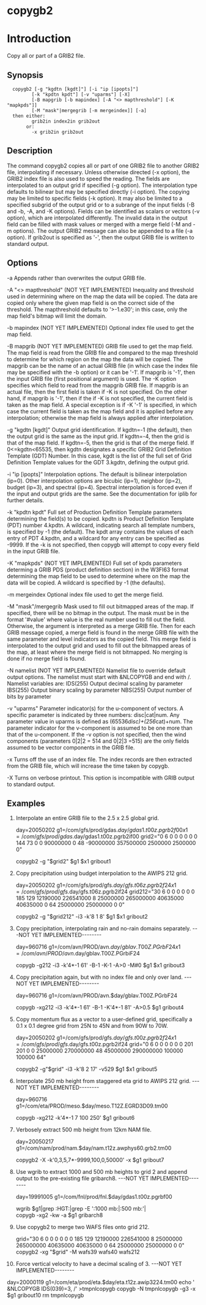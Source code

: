 # copygb2

# Introduction

Copy all or part of a GRIB2 file.


## Synopsis
      copygb2 [-g "kgdtn [kgdt]"] [-i "ip [ipopts]"]
             [-k "kpdtn kpdt"] [-v "uparms"] [-X]
             [-B mapgrib [-b mapindex] [-A "<> mapthreshold"] [-K "mapkpds"]]
             [-M "mask"|mergegrib [-m mergeindex]] [-a]
      then either:
             grib2in index2in grib2out
           or:
             -x grib2in grib2out


## Description

The command copygb2 copies all or part of one GRIB2 file to another
GRIB2 file, interpolating if necessary.  Unless otherwise directed (-x
option), the GRIB2 index file is also used to speed the reading.  The
fields are interpolated to an output grid if specified (-g option).
The interpolation type defaults to bilinear but may be specified
directly (-i option).  The copying may be limited to specific fields
(-k option).  It may also be limited to a specified subgrid of the
output grid or to a subrange of the input fields (-B and -b, -A, and
-K options).  Fields can be identified as scalars or vectors (-v
option), which are interpolated differently.  The invalid data in the
output field can be filled with mask values or merged with a merge
field (-M and -m options).  The output GRIB2 message can also be
appended to a file (-a option).  If grib2out is specified as '-', then
the output GRIB file is written to standard output.

## Options
-a
               Appends rather than overwrites the output GRIB file.

-A "<> mapthreshold"     (NOT YET IMPLEMENTED)
               Inequality and threshold used in determining
               where on the map the data will be copied.
               The data are copied only where the given
               map field is on the correct side of the threshold.
               The mapthreshold defaults to '>-1.e30'; in this case,
               only the map field's bitmap will limit the domain.

-b mapindex     (NOT YET IMPLEMENTED)
               Optional index file used to get the map field.

-B mapgrib     (NOT YET IMPLEMENTED)
               GRIB file used to get the map field.  The map field
               is read from the GRIB file and compared to the
               map threshold to determine for which region on the map
               the data will be copied.  The mapgrib can be the name
               of an actual GRIB file (in which case the index
               file may be specified with the -b option) or it can
               be '-1'.  If mapgrib is '-1', then the input GRIB file
               (first positional argument) is used.
               The -K option specifies which field to read from
               the mapgrib GRIB file.  If mapgrib is an actual file,
               then the first field is taken if -K is not specified.
               On the other hand, if mapgrib is '-1', then if the
               if -K is not specified, the current field is taken
               as the map field.  A special exception is if -K '-1'
               is specified, in which case the current field is
               taken as the map field and it is applied before any
               interpolation; otherwise the map field is always
               applied after interpolation.

-g "kgdtn [kgdt]"
               Output grid identification. If kgdtn=-1 (the default),
               then the output grid is the same as the input grid.
               If kgdtn=-4, then the grid is that of the map field.
               If kgdtn=-5, then the grid is that of the merge field.
               If 0<=kgdtn<65535, then kgdtn designates a specific
               GRIB2 Grid Definition Template (GDT) Number.  In this
               case, kgdt is the list of the full set of Grid 
               Definition Template values for the GDT 3.kgdtn, 
               defining the output grid. 

-i "ip [ipopts]"
               Interpolation options.  The default is bilinear
               interpolation (ip=0).  Other interpolation options
               are bicubic (ip=1), neighbor (ip=2), budget (ip=3),
               and spectral (ip=4).  Spectral interpolation is forced
               even if the input and output grids are the same.
               See the documentation for iplib for further details.

-k "kpdtn kpdt"
               Full set of Production Definition Template parameters
               determining the field(s) to be copied.  kpdtn is
               Product Definition Template (PDT) number 4.kpdtn.
               A wildcard, indicating search all template numbers,
               is specified by -1 (the default).  The kpdt array
               contains the values of each entry of PDT 4.kpdtn,
               and a wildcard for any entry can be specified as
               -9999.  If the -k is not specified, then copygb will 
               attempt to copy every field in the input GRIB file.

-K "mapkpds"     (NOT YET IMPLEMENTED)
               Full set of kpds parameters determing a GRIB PDS
               (product definition section) in the W3FI63 format
               determining the map field to be used to determine
               where on the map the data will be copied.
               A wildcard is specified by -1 (the defaults).

-m mergeindex
               Optional index file used to get the merge field.

-M "mask"/mergegrib
               Mask used to fill out bitmapped areas of the map.
               If specified, there will be no bitmap in the output.
               The mask must be in the format '#value' where value
               is the real number used to fill out the field.
               Otherwise, the argument is interpreted as a merge
               GRIB file.  Then for each GRIB message copied,
               a merge field is found in the merge GRIB file
               with the same parameter and level indicators
               as the copied field.  This merge field is interpolated
               to the output grid and used to fill out the bitmapped
               areas of the map, at least where the merge field
               is not bitmapped.  No merging is done if no merge
               field is found.

-N namelist     (NOT YET IMPLEMENTED)
               Namelist file to override default output options.
               The namelist must start with &NLCOPYGB and end with /.
               Namelist variables are:
                 IDS(255)      Output decimal scaling by parameter
                 IBS(255)      Output binary scaling by parameter
                 NBS(255)      Output number of bits by parameter

-v "uparms"
               Parameter indicator(s) for the u-component of vectors.
               A specific parameter is indicated by three numbers:
               disc|cat|num.  Any parameter value in uparms is 
               defined as (65536*disc)+(256*cat)+num.
               The parameter indicator for the v-component is assumed
               to be one more than that of the u-component.
               If the -v option is not specified, then the wind
               components (parameters 0|2|2 = 514 and 0|2|3 =515) 
               are the only fields assumed to be vector components 
               in the GRIB file.

-x
               Turns off the use of an index file.  The index records
               are then extracted from the GRIB file, which
               will increase the time taken by copygb.

-X
               Turns on verbose printout.  This option is
               incompatible with GRIB output to standard output.

## Examples

1. Interpolate an entire GRIB file to the 2.5 x 2.5 global grid.

   day=20050202
   g1=/com/gfs/prod/gdas.$day/gdas1.t00z.pgrb2f00
   x1=/com/gfs/prod/gdas.$day/gdas1.t00z.pgrb2if00
   grid2="0 6 0 0 0 0 0 0 144 73 0 0 90000000 0 48 -90000000 357500000 2500000 2500000 0"

   copygb2 -g "$grid2" $g1 $x1 gribout1


2. Copy precipitation using budget interpolation to the AWIPS 212 grid.

   day=20050202
   g1=/com/gfs/prod/gfs.$day/gfs.t06z.pgrb2f24
   x1=/com/gfs/prod/gfs.$day/gfs.t06z.pgrb2if24
   grid212="30 6 0 0 0 0 0 0 185 129 12190000 226541000 8 25000000 265000000 40635000 40635000 0 64 25000000 25000000 0 0"

   copygb2 -g "$grid212" -i3 -k'8 1 8' $g1 $x1 gribout2


3. Copy precipitation, interpolating rain and no-rain domains separately.
---NOT YET IMPLEMENTED--------

   day=960716
   g1=/com/avn/PROD/avn.$day/gblav.T00Z.PGrbF24
   x1=/com/avn/PROD/avn.$day/gblav.T00Z.PGrbiF24

   copygb -g212 -i3 -k'4*-1 61' -B-1 -K-1 -A\>0 -M\#0 $g1 $x1 gribout3


4. Copy precipitation again, but with no index file and only over land.
---NOT YET IMPLEMENTED--------

   day=960716
   g1=/com/avn/PROD/avn.$day/gblav.T00Z.PGrbF24

   copygb -xg212 -i3 -k'4*-1 61' -B-1 -K'4*-1 81' -A\>0.5 $g1 gribout4


5. Copy momentum flux as a vector to a user-defined grid, specifically
   a 0.1 x 0.1 degree grid from 25N to 45N and from 90W to 70W.

   day=20050202
   g1=/com/gfs/prod/gfs.$day/gfs.t00z.pgrb2f24
   x1=/com/gfs/prod/gfs.$day/gfs.t00z.pgrb2if24
   grid="0 6 0 0 0 0 0 0 201 201 0 0 25000000 270000000 48 45000000 290000000 100000 100000 64"

   copygb2 -g"$grid" -i3 -k'8 2 17' -v529 $g1 $x1 gribout5


6. Interpolate 250 mb height from staggered eta grid to AWIPS 212 grid.
---NOT YET IMPLEMENTED--------

   day=960716
   g1=/com/eta/PROD/meso.$day/meso.T12Z.EGRD3D09.tm00

   copygb -xg212 -k'4*-1 7 100 250' $g1 gribout6


7. Verbosely extract 500 mb height from 12km NAM file.

   day=20050217
   g1=/com/nam/prod/nam.$day/nam.t12z.awphys60.grb2.tm00

   copygb2 -X -k'0,3,5,7*-9999,100,0,50000' -x $g1 gribout7


8. Use wgrib to extract 1000 and 500 mb heights to grid 2
   and append output to the pre-existing file gribarch8.
---NOT YET IMPLEMENTED--------

   day=19991005
   g1=/com/fnl/prod/fnl.$day/gdas1.t00z.pgrbf00

   wgrib $g1|grep :HGT:|grep -E ':1000 mb:|:500 mb:'|\
   copygb -xg2 -kw -a $g1 gribarch8


9. Use copygb2 to merge two WAFS files onto grid 212.

   grid="30 6 0 0 0 0 0 0 185 129 12190000 226541000 8 25000000 265000000 40635000 40635000 0 64 25000000 25000000 0 0"
   copygb2 -xg "$grid" -M wafs39 wafs40 wafs212

10. Force vertical velocity to have a decimal scaling of 3.
---NOT YET IMPLEMENTED--------

   day=20000119
   g1=/com/eta/prod/eta.$day/eta.t12z.awip3224.tm00
   echo ' &NLCOPYGB IDS(039)=3, /' >tmpnlcopygb
   copygb -N tmpnlcopygb -g3 -x $g1 gribout10
   rm tmpnlcopygb

